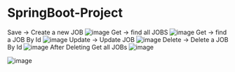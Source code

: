 # SpringBoot-Project

Save -> Create a new JOB
![image](https://github.com/user-attachments/assets/ccaf3e97-0ac9-4891-9326-1e1c7ee98e2e)
Get -> find all JOBS
![image](https://github.com/user-attachments/assets/b2cb793a-914a-4d64-8ec2-37e8b2e00407)
Get -> find a JOB By Id
![image](https://github.com/user-attachments/assets/3138fa09-17f8-4b76-8dee-f6f70fbb122a)
Update -> Update JOB
![image](https://github.com/user-attachments/assets/218db51a-31a3-42a8-bbed-50d47da1bd43)
Delete -> Delete a JOB By Id
![image](https://github.com/user-attachments/assets/b4382c8a-4bca-47d6-9ea3-9e67cec21bbe)
After Deleting Get all JOBs
![image](https://github.com/user-attachments/assets/6ea556ad-6ca4-4531-a53a-2acde6d884b2)

![image](https://github.com/user-attachments/assets/ef2f3ea8-1bb2-4787-a299-70fb7c9a3ca7)





 
